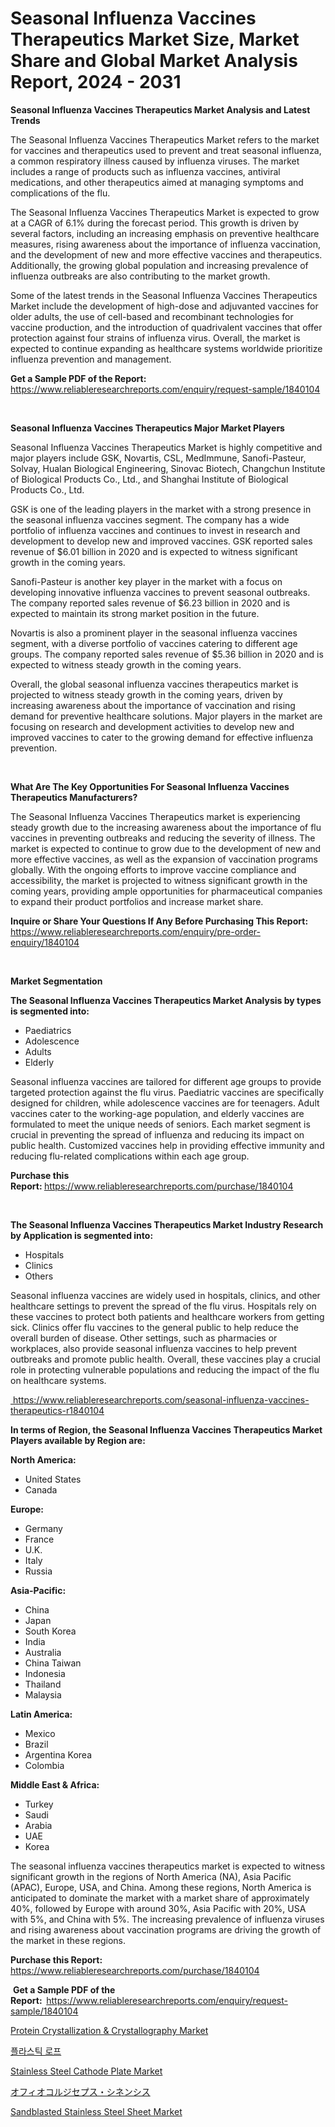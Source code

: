 <p><h1>Seasonal Influenza Vaccines Therapeutics Market Size, Market Share and Global Market Analysis Report, 2024 - 2031</h1></p><p><strong>Seasonal Influenza Vaccines Therapeutics Market Analysis and Latest Trends</strong></p>
<p><p>The Seasonal Influenza Vaccines Therapeutics Market refers to the market for vaccines and therapeutics used to prevent and treat seasonal influenza, a common respiratory illness caused by influenza viruses. The market includes a range of products such as influenza vaccines, antiviral medications, and other therapeutics aimed at managing symptoms and complications of the flu.</p><p>The Seasonal Influenza Vaccines Therapeutics Market is expected to grow at a CAGR of 6.1% during the forecast period. This growth is driven by several factors, including an increasing emphasis on preventive healthcare measures, rising awareness about the importance of influenza vaccination, and the development of new and more effective vaccines and therapeutics. Additionally, the growing global population and increasing prevalence of influenza outbreaks are also contributing to the market growth.</p><p>Some of the latest trends in the Seasonal Influenza Vaccines Therapeutics Market include the development of high-dose and adjuvanted vaccines for older adults, the use of cell-based and recombinant technologies for vaccine production, and the introduction of quadrivalent vaccines that offer protection against four strains of influenza virus. Overall, the market is expected to continue expanding as healthcare systems worldwide prioritize influenza prevention and management.</p></p>
<p><strong>Get a Sample PDF of the Report:&nbsp;</strong> <a href="https://www.reliableresearchreports.com/enquiry/request-sample/1840104">https://www.reliableresearchreports.com/enquiry/request-sample/1840104</a></p>
<p>&nbsp;</p>
<p><strong>Seasonal Influenza Vaccines Therapeutics Major Market Players</strong></p>
<p><p>Seasonal Influenza Vaccines Therapeutics Market is highly competitive and major players include GSK, Novartis, CSL, MedImmune, Sanofi-Pasteur, Solvay, Hualan Biological Engineering, Sinovac Biotech, Changchun Institute of Biological Products Co., Ltd., and Shanghai Institute of Biological Products Co., Ltd.</p><p>GSK is one of the leading players in the market with a strong presence in the seasonal influenza vaccines segment. The company has a wide portfolio of influenza vaccines and continues to invest in research and development to develop new and improved vaccines. GSK reported sales revenue of $6.01 billion in 2020 and is expected to witness significant growth in the coming years.</p><p>Sanofi-Pasteur is another key player in the market with a focus on developing innovative influenza vaccines to prevent seasonal outbreaks. The company reported sales revenue of $6.23 billion in 2020 and is expected to maintain its strong market position in the future.</p><p>Novartis is also a prominent player in the seasonal influenza vaccines segment, with a diverse portfolio of vaccines catering to different age groups. The company reported sales revenue of $5.36 billion in 2020 and is expected to witness steady growth in the coming years.</p><p>Overall, the global seasonal influenza vaccines therapeutics market is projected to witness steady growth in the coming years, driven by increasing awareness about the importance of vaccination and rising demand for preventive healthcare solutions. Major players in the market are focusing on research and development activities to develop new and improved vaccines to cater to the growing demand for effective influenza prevention.</p></p>
<p>&nbsp;</p>
<p><strong>What Are The Key Opportunities For Seasonal Influenza Vaccines Therapeutics Manufacturers?</strong></p>
<p><p>The Seasonal Influenza Vaccines Therapeutics market is experiencing steady growth due to the increasing awareness about the importance of flu vaccines in preventing outbreaks and reducing the severity of illness. The market is expected to continue to grow due to the development of new and more effective vaccines, as well as the expansion of vaccination programs globally. With the ongoing efforts to improve vaccine compliance and accessibility, the market is projected to witness significant growth in the coming years, providing ample opportunities for pharmaceutical companies to expand their product portfolios and increase market share.</p></p>
<p><strong>Inquire or Share Your Questions If Any Before Purchasing This Report:</strong> <a href="https://www.reliableresearchreports.com/enquiry/pre-order-enquiry/1840104">https://www.reliableresearchreports.com/enquiry/pre-order-enquiry/1840104</a></p>
<p>&nbsp;</p>
<p><strong>Market Segmentation</strong></p>
<p><strong>The Seasonal Influenza Vaccines Therapeutics Market Analysis by types is segmented into:</strong></p>
<p><ul><li>Paediatrics</li><li>Adolescence</li><li>Adults</li><li>Elderly</li></ul></p>
<p><p>Seasonal influenza vaccines are tailored for different age groups to provide targeted protection against the flu virus. Paediatric vaccines are specifically designed for children, while adolescence vaccines are for teenagers. Adult vaccines cater to the working-age population, and elderly vaccines are formulated to meet the unique needs of seniors. Each market segment is crucial in preventing the spread of influenza and reducing its impact on public health. Customized vaccines help in providing effective immunity and reducing flu-related complications within each age group.</p></p>
<p><strong>Purchase this Report:&nbsp;</strong><a href="https://www.reliableresearchreports.com/purchase/1840104">https://www.reliableresearchreports.com/purchase/1840104</a></p>
<p>&nbsp;</p>
<p><strong>The Seasonal Influenza Vaccines Therapeutics Market Industry Research by Application is segmented into:</strong></p>
<p><ul><li>Hospitals</li><li>Clinics</li><li>Others</li></ul></p>
<p><p>Seasonal influenza vaccines are widely used in hospitals, clinics, and other healthcare settings to prevent the spread of the flu virus. Hospitals rely on these vaccines to protect both patients and healthcare workers from getting sick. Clinics offer flu vaccines to the general public to help reduce the overall burden of disease. Other settings, such as pharmacies or workplaces, also provide seasonal influenza vaccines to help prevent outbreaks and promote public health. Overall, these vaccines play a crucial role in protecting vulnerable populations and reducing the impact of the flu on healthcare systems.</p></p>
<p><a href="https://www.reliableresearchreports.com/seasonal-influenza-vaccines-therapeutics-r1840104">&nbsp;https://www.reliableresearchreports.com/seasonal-influenza-vaccines-therapeutics-r1840104</a></p>
<p><strong>In terms of Region, the Seasonal Influenza Vaccines Therapeutics Market Players available by Region are:</strong></p>
<p>
    <p> <strong> North America: </strong>
        <ul>
            <li>United States</li>
            <li>Canada</li>
        </ul>
        </p> 
    <p> <strong> Europe: </strong>
        <ul>
            <li>Germany</li>
            <li>France</li>
            <li>U.K.</li>
            <li>Italy</li>
            <li>Russia</li>
        </ul>
        </p> 
    <p> <strong> Asia-Pacific: </strong>
        <ul>
            <li>China</li>
            <li>Japan</li>
            <li>South Korea</li>
            <li>India</li>
            <li>Australia</li>
            <li>China Taiwan</li>
            <li>Indonesia</li>
            <li>Thailand</li>
            <li>Malaysia</li>
        </ul>
        </p> 
    <p> <strong> Latin America: </strong>
        <ul>
            <li>Mexico</li>
            <li>Brazil</li>
            <li>Argentina Korea</li>
            <li>Colombia</li>
        </ul>
        </p> 
    <p> <strong> Middle East & Africa: </strong>
        <ul>
            <li>Turkey</li>
            <li>Saudi</li>
            <li>Arabia</li>
            <li>UAE</li>
            <li>Korea</li>
        </ul>
    </p>
    </p>
<p><p>The seasonal influenza vaccines therapeutics market is expected to witness significant growth in the regions of North America (NA), Asia Pacific (APAC), Europe, USA, and China. Among these regions, North America is anticipated to dominate the market with a market share of approximately 40%, followed by Europe with around 30%, Asia Pacific with 20%, USA with 5%, and China with 5%. The increasing prevalence of influenza viruses and rising awareness about vaccination programs are driving the growth of the market in these regions.</p></p>
<p><strong>Purchase this Report: </strong><a href="https://www.reliableresearchreports.com/purchase/1840104">https://www.reliableresearchreports.com/purchase/1840104</a></p>
<p>&nbsp;<strong>Get a Sample PDF of the Report:&nbsp;&nbsp;</strong><a href="https://www.reliableresearchreports.com/enquiry/request-sample/1840104">https://www.reliableresearchreports.com/enquiry/request-sample/1840104</a></p>
<p><strong></strong></p>
<p><p><a href="https://github.com/lubmix/Market-Research-Report-List-2/blob/main/protein-crystallization-crystallography-market.md">Protein Crystallization & Crystallography Market</a></p><p><a href="https://github.com/rick7624/Market-Research-Report-List-1/blob/main/360514657576.md">플라스틱 로프</a></p><p><a href="https://issuu.com/reportprime-2/docs/stainless-steel-cathode-plate-market-size-2030.ppt">Stainless Steel Cathode Plate Market</a></p><p><a href="https://github.com/andym141978/Market-Research-Report-List-1/blob/main/389882859313.md">オフィオコルジセプス・シネンシス</a></p><p><a href="https://issuu.com/reportprime-2/docs/sandblasted-stainless-steel-sheet-market-size-2030">Sandblasted Stainless Steel Sheet Market</a></p></p>